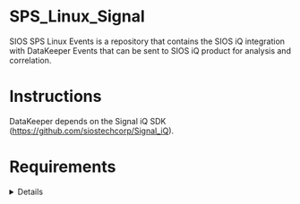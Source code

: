 # SPS_Linux_Signal
SIOS SPS Linux Events is a repository that contains the SIOS iQ integration with DataKeeper Events that can be sent to SIOS iQ product for analysis and correlation.

# Instructions
DataKeeper depends on the Signal iQ SDK (https://github.com/siostechcorp/Signal_iQ).

# Requirements
  <Details go here>

# Steps to build re-distributable package installer
  <Details go here>
